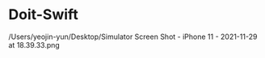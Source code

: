 # Doit-Swift
/Users/yeojin-yun/Desktop/Simulator Screen Shot - iPhone 11 - 2021-11-29 at 18.39.33.png
